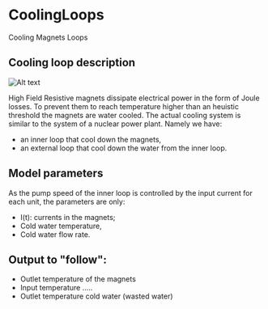# CoolingLoops
Cooling Magnets Loops

## Cooling loop description

![Alt text](figures/coolingloop.png?raw=true "Schematic Magnet Cooling system")

High Field Resistive magnets dissipate electrical power in the form of Joule losses.
To prevent them to reach temperature higher than an heuistic threshold the magnets
are water cooled. The actual cooling system is similar to the system of a nuclear power
plant. Namely we have:

* an inner loop that cool down the magnets,
* an external loop that cool down the water from the inner loop.

## Model parameters

As the pump speed of the inner loop is controlled by the input current for each unit,
the parameters are only:

* I(t): currents in the magnets; 
* Cold water temperature,
* Cold water flow rate.

## Output to "follow":

* Outlet temperature of the magnets
* Input temperature .....
* Outlet temperature cold water (wasted water)